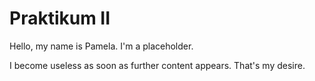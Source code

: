 # Praktikum II
Hello, my name is Pamela. I'm a placeholder.

I become useless as soon as further content appears. That's my desire.
